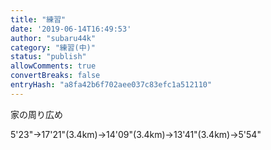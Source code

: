 ```yaml
---
title: "練習"
date: '2019-06-14T16:49:53'
author: "subaru44k"
category: "練習(中)"
status: "publish"
allowComments: true
convertBreaks: false
entryHash: "a8fa42b6f702aee037c83efc1a512110"
---
```

家の周り広め

5'23"→17'21"(3.4km)→14'09"(3.4km)→13'41"(3.4km)→5'54"
